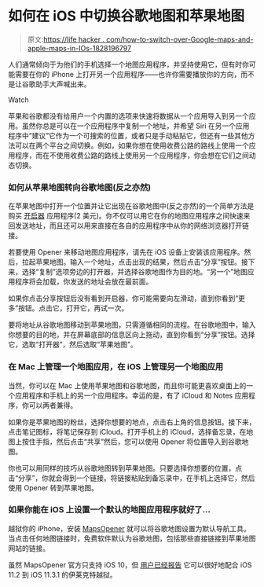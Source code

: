 # 如何在 iOS 中切换谷歌地图和苹果地图

> 原文:[https://life hacker . com/how-to-switch-over-Google-maps-and-apple-maps-in-IOs-1828196797](https://lifehacker.com/how-to-switch-between-google-maps-and-apple-maps-in-ios-1828196797)

人们通常倾向于为他们的手机选择一个地图应用程序，并坚持使用它，但有时你可能需要在你的 iPhone 上打开另一个应用程序——也许你需要播放你的方向，而不是让谷歌助手大声喊出来。

Watch

苹果和谷歌都没有给用户一个内置的选项来快速将数据从一个应用导入到另一个应用。虽然你总是可以在一个应用程序中复制一个地址，并希望 Siri 在另一个应用程序中“建议”它作为一个可搜索的位置，或者只是手动粘贴它，但还有一些其他方法可以在两个平台之间切换。例如，如果你想在使用收费公路的路线上使用一个应用程序，而在不使用收费公路的路线上使用另一个应用程序，你会想在它们之间动态切换。

### 如何从苹果地图转向谷歌地图(反之亦然)

在苹果地图中打开一个位置并让它出现在谷歌地图中(反之亦然)的一个简单方法是购买 [开启器](https://itunes.apple.com/us/app/opener-open-links-in-apps/id989565871?mt=8) 应用程序(2 美元)。你不仅可以用它在你的地图应用程序之间快速来回发送地址，而且还可以用来直接在各自的应用程序中从你的网络浏览器打开链接。

若要使用 Opener 来移动地图应用程序，请先在 iOS 设备上安装该应用程序。然后，拉起苹果地图。输入一个地址，点击出现的结果，然后点击“分享”按钮。接下来，选择“复制”选项旁边的打开器，并选择谷歌地图作为目的地。“另一个”地图应用程序将会加载，你发送的地址会放在最前面。

如果你点击分享按钮后没有看到开启器，你可能需要向左滑动，直到你看到“更多”按钮。点击它，打开它，再试一次。

要将地址从谷歌地图移动到苹果地图，只需遵循相同的流程。在谷歌地图中，输入你想要的目的地，并在屏幕底部的信息区向上拖动，直到你看到“分享”按钮。选择它，选取“打开器”，然后选取“苹果地图”。

### 在 Mac 上管理一个地图应用，在 iOS 上管理另一个地图应用

当然，你可以在 Mac 上使用苹果地图和谷歌地图，而且你可能更喜欢桌面上的一个应用程序和手机上的另一个应用程序。幸运的是，有了 iCloud 和 Notes 应用程序，你可以两者兼得。

如果你是苹果地图的粉丝，选择你想要的地点，点击右上角的信息按钮。接下来，点击笔记图标，将笔记保存到 iCloud。打开手机上的 iCloud，选择备忘录，在地图上按住手指，然后点击“共享”然后，您可以使用 Opener 将位置导入到谷歌地图。

你也可以用同样的技巧从谷歌地图转到苹果地图。只要选择你想要的位置，点击“分享”，你就会得到一个链接。将链接粘贴到备忘录中，在手机上选择它，然后使用 Opener 转到苹果地图。

### 如果你能在 iOS 上设置一个默认的地图应用程序就好了...

越狱你的 iPhone，安装 [MapsOpener](https://repo.chariz.io/package/ws.hbang.mapsopener/) 就可以将谷歌地图设置为默认导航工具。当点击任何地图链接时，免费软件默认为谷歌地图，包括那些直接链接到苹果地图网站的链接。

虽然 MapsOpener 官方只支持 iOS 10，但 [用户已经报告](https://www.reddit.com/r/jailbreak/comments/89t93r/news_browserchanger10_and_mapsopener_work/) 它可以很好地配合 iOS 11.2 到 iOS 11.3.1 的伊莱克特越狱。